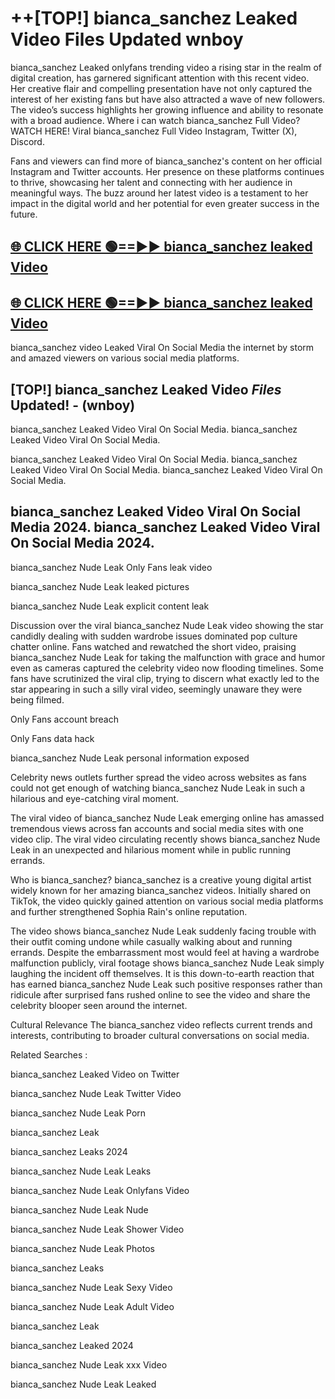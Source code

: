 # ++[TOP!] bianca_sanchez Leaked Video Files Updated wnboy<br>

bianca_sanchez Leaked onlyfans trending video a rising star in the realm of digital creation, has garnered significant attention with this recent video. Her creative flair and compelling presentation have not only captured the interest of her existing fans but have also attracted a wave of new followers. The video’s success highlights her growing influence and ability to resonate with a broad audience.
Where i can watch bianca_sanchez Full Video? WATCH HERE! Viral bianca_sanchez Full Video Instagram, Twitter (X), Discord.


Fans and viewers can find more of bianca_sanchez's content on her official Instagram and Twitter accounts. Her presence on these platforms continues to thrive, showcasing her talent and connecting with her audience in meaningful ways. The buzz around her latest video is a testament to her impact in the digital world and her potential for even greater success in the future.


## [🌐 CLICK HERE 🟢==►► bianca_sanchez leaked Video ](https://xnudes.xyz/go)

## [🌐 CLICK HERE 🟢==►► bianca_sanchez leaked Video ](https://xnudes.xyz/go)



bianca_sanchez video Leaked Viral On Social Media the internet by storm and amazed viewers on various social media platforms.


## [TOP!] bianca_sanchez Leaked Video *Files* Updated! - (wnboy)

bianca_sanchez Leaked Video Viral On Social Media. bianca_sanchez Leaked Video Viral On Social Media.

bianca_sanchez Leaked Video Viral On Social Media. bianca_sanchez Leaked Video Viral On Social Media. bianca_sanchez Leaked Video Viral On Social Media.


## bianca_sanchez Leaked Video Viral On Social Media 2024. bianca_sanchez Leaked Video Viral On Social Media 2024.
bianca_sanchez Nude Leak Only Fans leak video

bianca_sanchez Nude Leak leaked pictures

bianca_sanchez Nude Leak explicit content leak

Discussion over the viral bianca_sanchez Nude Leak video showing the star candidly dealing with sudden wardrobe issues dominated pop culture chatter online. Fans watched and rewatched the short video, praising bianca_sanchez Nude Leak for taking the malfunction with grace and humor even as cameras captured the celebrity video now flooding timelines. Some fans have scrutinized the viral clip, trying to discern what exactly led to the star appearing in such a silly viral video, seemingly unaware they were being filmed.


Only Fans account breach

Only Fans data hack

bianca_sanchez Nude Leak personal information exposed

Celebrity news outlets further spread the video across websites as fans could not get enough of watching bianca_sanchez Nude Leak in such a hilarious and eye-catching viral moment.


The viral video of bianca_sanchez Nude Leak emerging online has amassed tremendous views across fan accounts and social media sites with one video clip. The viral video circulating recently shows bianca_sanchez Nude Leak in an unexpected and hilarious moment while in public running errands.


Who is bianca_sanchez? bianca_sanchez is a creative young digital artist widely known for her amazing bianca_sanchez videos. Initially shared on TikTok, the video quickly gained attention on various social media platforms and further strengthened Sophia Rain's online reputation.

The video shows bianca_sanchez Nude Leak suddenly facing trouble with their outfit coming undone while casually walking about and running errands. Despite the embarrassment most would feel at having a wardrobe malfunction publicly, viral footage shows bianca_sanchez Nude Leak simply laughing the incident off themselves. It is this down-to-earth reaction that has earned bianca_sanchez Nude Leak such positive responses rather than ridicule after surprised fans rushed online to see the video and share the celebrity blooper seen around the internet.

Cultural Relevance The bianca_sanchez video reflects current trends and interests, contributing to broader cultural conversations on social media.

Related Searches :

bianca_sanchez Leaked Video on Twitter

bianca_sanchez Nude Leak Twitter Video

bianca_sanchez Nude Leak Porn

bianca_sanchez Leak 

bianca_sanchez Leaks 2024

bianca_sanchez Nude Leak Leaks

bianca_sanchez Nude Leak Onlyfans Video

bianca_sanchez Nude Leak Nude

bianca_sanchez Nude Leak Shower Video

bianca_sanchez Nude Leak Photos

bianca_sanchez Leaks

bianca_sanchez Nude Leak Sexy Video

bianca_sanchez Nude Leak Adult Video

bianca_sanchez Leak

bianca_sanchez Leaked 2024

bianca_sanchez Nude Leak xxx Video

bianca_sanchez Nude Leak Leaked